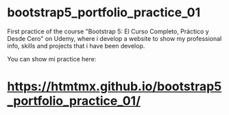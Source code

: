 # bootstrap5_portfolio_practice_01
First practice of the course "Bootstrap 5: El Curso Completo, Práctico y Desde Cero" on Udemy, where i develop a website to show my professional info, skills and projects that i have been develop.

You can show mi practice here:
# https://htmtmx.github.io/bootstrap5_portfolio_practice_01/

